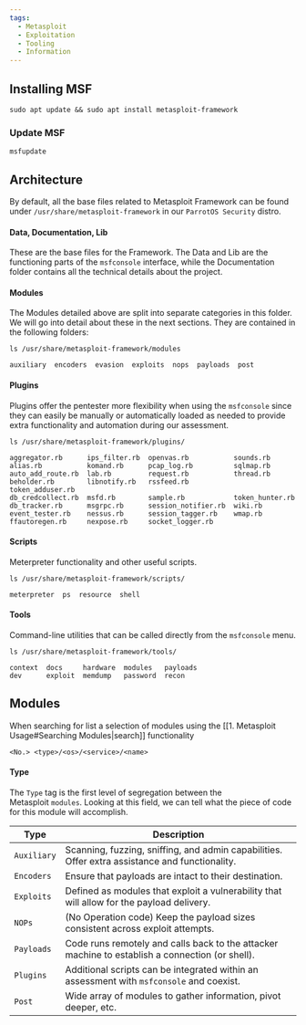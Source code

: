```yaml
---
tags:
  - Metasploit
  - Exploitation
  - Tooling
  - Information
---
```

## Installing MSF

```shell-session
sudo apt update && sudo apt install metasploit-framework
```

### Update MSF

```
msfupdate
```
## Architecture

By default, all the base files related to Metasploit Framework can be found under `/usr/share/metasploit-framework` in our `ParrotOS Security` distro.

#### Data, Documentation, Lib

These are the base files for the Framework. The Data and Lib are the functioning parts of the `msfconsole` interface, while the Documentation folder contains all the technical details about the project.

#### Modules

The Modules detailed above are split into separate categories in this folder. We will go into detail about these in the next sections. They are contained in the following folders:

```shell-session
ls /usr/share/metasploit-framework/modules

auxiliary  encoders  evasion  exploits  nops  payloads  post
```

#### Plugins

Plugins offer the pentester more flexibility when using the `msfconsole` since they can easily be manually or automatically loaded as needed to provide extra functionality and automation during our assessment.

```shell-session
ls /usr/share/metasploit-framework/plugins/

aggregator.rb      ips_filter.rb  openvas.rb           sounds.rb
alias.rb           komand.rb      pcap_log.rb          sqlmap.rb
auto_add_route.rb  lab.rb         request.rb           thread.rb
beholder.rb        libnotify.rb   rssfeed.rb           token_adduser.rb
db_credcollect.rb  msfd.rb        sample.rb            token_hunter.rb
db_tracker.rb      msgrpc.rb      session_notifier.rb  wiki.rb
event_tester.rb    nessus.rb      session_tagger.rb    wmap.rb
ffautoregen.rb     nexpose.rb     socket_logger.rb
```

#### Scripts

Meterpreter functionality and other useful scripts.

```shell-session
ls /usr/share/metasploit-framework/scripts/

meterpreter  ps  resource  shell
```

#### Tools

Command-line utilities that can be called directly from the `msfconsole` menu.

```shell-session
ls /usr/share/metasploit-framework/tools/

context  docs     hardware  modules   payloads
dev      exploit  memdump   password  recon
```


## Modules 

When searching for list a selection of modules using the [[1. Metasploit Usage#Searching Modules|search]] functionality

```shell-session
<No.> <type>/<os>/<service>/<name>
```

#### Type

The `Type` tag is the first level of segregation between the Metasploit `modules`. Looking at this field, we can tell what the piece of code for this module will accomplish.

| **Type**    | **Description**                                                                                 |
| ----------- | ----------------------------------------------------------------------------------------------- |
| `Auxiliary` | Scanning, fuzzing, sniffing, and admin capabilities. Offer extra assistance and functionality.  |
| `Encoders`  | Ensure that payloads are intact to their destination.                                           |
| `Exploits`  | Defined as modules that exploit a vulnerability that will allow for the payload delivery.       |
| `NOPs`      | (No Operation code) Keep the payload sizes consistent across exploit attempts.                  |
| `Payloads`  | Code runs remotely and calls back to the attacker machine to establish a connection (or shell). |
| `Plugins`   | Additional scripts can be integrated within an assessment with `msfconsole` and coexist.        |
| `Post`      | Wide array of modules to gather information, pivot deeper, etc.                                 |

